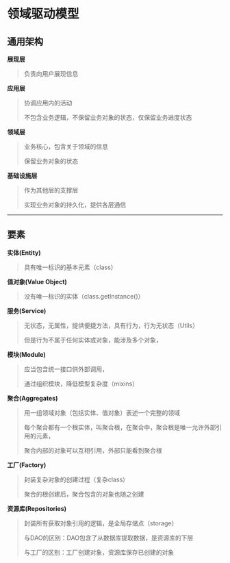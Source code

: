# 领域驱动模型

## 通用架构

**展现层**

> 负责向用户展现信息

**应用层**

> 协调应用内的活动
>
> 不包含业务逻辑，不保留业务对象的状态，仅保留业务进度状态
>

**领域层**

> 业务核心，包含关于领域的信息
>
> 保留业务对象的状态
>

**基础设施层**

>
> 作为其他层的支撑层
>
> 实现业务对象的持久化，提供各层通信
>

---

## 要素

**实体(Entity)**

> 具有唯一标识的基本元素（class）

**值对象(Value Object)**

> 没有唯一标识的实体（class.getInstance()）


**服务(Service)**

> 无状态，无属性，提供便捷方法，具有行为，行为无状态（Utils）
>
> 但是行为不属于任何实体或对象，能涉及多个对象，
>

**模块(Module)**

> 应当包含统一接口供外部调用，
>
> 通过组织模块，降低模型复杂度（mixins）

**聚合(Aggregates)**

> 用一组领域对象（包括实体、值对象）表述一个完整的领域
>
> 每个聚合都有一个根实体，叫聚合根，在聚合中，聚合根是唯一允许外部引用的元素，
>
> 聚合内部的对象可以互相引用，外部只能看到聚合根
>

**工厂(Factory)**

> 封装复杂对象的创建过程（复杂class）
>
> 聚合的根创建后，聚合包含的对象也随之创建
> 

**资源库(Repositories)**

> 封装所有获取对象引用的逻辑，是全局存储点（storage）
>
> 与DAO的区别：DAO包含了从数据库提取数据，是资源库的下层
>
> 与工厂的区别：工厂创建对象，资源库保存已创建的对象
>

